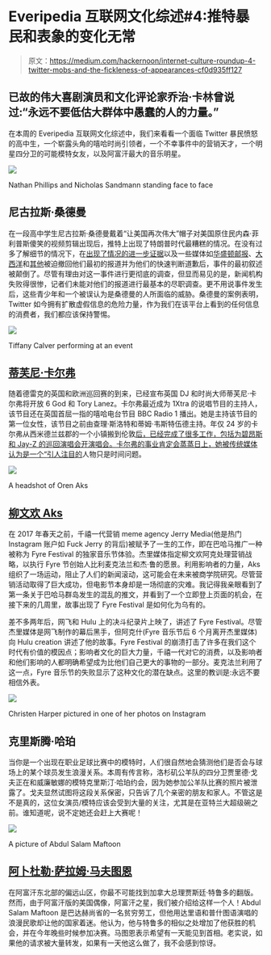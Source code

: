# Everipedia 互联网文化综述#4:推特暴民和表象的变化无常

> 原文：<https://medium.com/hackernoon/internet-culture-roundup-4-twitter-mobs-and-the-fickleness-of-appearances-cf0d935ff127>

## 已故的伟大喜剧演员和文化评论家乔治·卡林曾说过:“永远不要低估大群体中愚蠢的人的力量。”

在本周的 Everipedia 互联网文化综述中，我们来看看一个面临 Twitter 暴民愤怒的高中生，一个崭露头角的嘻哈时尚引领者，一个不幸事件中的营销天才，一个明星四分卫的可能模特女友，以及阿富汗最大的音乐明星。

![](img/4d73387d0224961a1b9d99badbf55912.png)

Nathan Phillips and Nicholas Sandmann standing face to face

## 尼古拉斯·桑德曼

在一段高中学生尼古拉斯·桑德曼戴着“让美国再次伟大”帽子对美国原住民内森·菲利普斯傻笑的视频剪辑出现后，推特上出现了特朗普时代最糟糕的情况。在没有过多了解细节的情况下，在[出现了情况的进一步证据](https://reason.com/blog/2019/01/20/covington-catholic-nathan-phillips-video)以及一些媒体如[华盛顿邮报](https://archive.is/bEDwv)、[大西洋](https://www.theatlantic.com/ideas/archive/2019/01/julie-irwin-zimmerman-i-failed-covington-catholic-test/580897/)和[其他](https://www.nytimes.com/2019/01/21/opinion/covington-march-for-life.html)被迫撤回他们最初的报道并为他们的快速判断道歉后，事件的最初叙述被颠倒了。尽管有理由对这一事件进行更彻底的调查，但显而易见的是，新闻机构失败得很惨，记者们未能对他们的报道进行最基本的尽职调查。更不用说事件发生后，这些青少年和一个被误认为是桑德曼的人所面临的威胁。桑德曼的案例表明，Twitter 如今拥有扩散虚假信息的危险力量，作为我们在该平台上看到的任何信息的消费者，我们都应该保持警惕。

![](img/f3eae9400967d6127e9346f9c49569ec.png)

Tiffany Calver performing at an event

## [蒂芙尼·卡尔弗](https://everipedia.org/wiki/lang_en/tiffany-calver/)

随着德雷克的英国和欧洲巡回赛的到来，已经宣布英国 DJ 和时尚大师蒂芙尼·卡尔弗将开放 6 God 和 Tory Lanez。卡尔弗最近成为 1Xtra 的说唱节目的主持人，该节目还在英国首屈一指的嘻哈电台节目 BBC Radio 1 播出。她是主持该节目的第一位女性，该节目之前由查理·斯洛特和蒂姆·韦斯特伍德主持。年仅 24 岁的卡尔弗从西米德兰兹郡的一个小镇搬到伦敦[后，已经完成了很多工作，包括为碧昂斯和 Jay-Z 的巡回演唱会开演唱会。卡尔弗的事业肯定会蒸蒸日上，她被传统媒体认为是一个“](https://www.nssmag.com/en/music/16693/tiffany-calver)[引人注目的](https://hackernoon.com/internet-culture-roundup-3-not-notable-enough-thats-how-mafia-works-b9ccf26402dc)人物只是时间问题。

![](img/642c08dfeafc1014d8f6f5e31eeea9c4.png)

A headshot of Oren Aks

## [柳文欢 Aks](https://everipedia.org/wiki/lang_en/oren-aks/)

在 2017 年春天之前，千禧一代营销 meme agency Jerry Media(他是热门 Instagram 账户如 Fuck Jerry 的背后)被赋予了一生的工作，即在巴哈马推广一种被称为 Fyre Festival 的独家音乐节体验。杰里媒体指定柳文欢阿克处理营销战略，以执行 Fyre 节创始人比利麦克法兰和杰·鲁的愿景。利用影响者的力量，Aks 组织了一场运动，阻止了人们的新闻滚动，这可能会在未来被商学院研究。尽管营销活动取得了巨大成功，但电影节本身却是一场彻底的灾难。我记得我亲眼看到了第一条关于巴哈马群岛发生的混乱的推文，并看到了一个立即登上页面的机会，在接下来的几周里，故事出现了 Fyre Festival 是如何化为乌有的。

差不多两年后，网飞和 Hulu 上的决斗纪录片上映了，讲述了 Fyre Festival。尽管杰里媒体是网飞制作的幕后黑手，但阿克什(Fyre 音乐节后 6 个月离开杰里媒体)向 Hulu creation 讲述了他的故事。Fyre Festival 的崩溃打击了许多在我们这个时代有价值的模因点；影响者文化的巨大力量，千禧一代对它的消费，以及影响者和他们影响的人都明确希望成为比他们自己更大的事物的一部分。麦克法兰利用了这一点，Fyre 音乐节的失败显示了这种文化的潜在缺点。这里的教训是:永远不要相信外表。

![](img/13ed4d216b615f852e0cc68ffed8ec44.png)

Christen Harper pictured in one of her photos on Instagram

## 克里斯腾·哈珀

当你是一个出现在职业足球比赛中的模特时，人们很自然地会猜测他们是否会与球场上的某个球员发生浪漫关系。本周有传言称，洛杉矶公羊队的四分卫贾里德·戈夫正在和威廉敏娜的模特克里斯汀·哈珀约会，因为她参加公羊队比赛的照片被泄露了。戈夫显然试图将这段关系保密，只告诉了几个亲密的朋友和家人。不管这是不是真的，这位女演员/模特应该会受到大量的关注，尤其是在亚特兰大超级碗之前。谁知道呢，说不定她还会赶上大赛呢！

![](img/2fde579c56cc23ece9814ebfda4a0d3c.png)

A picture of Abdul Salam Maftoon

## [阿卜杜勒·萨拉姆·马夫图恩](https://everipedia.org/wiki/lang_en/abdul-salam-maftoon/)

在阿富汗东北部的偏远山区，你最不可能找到加拿大总理贾斯廷·特鲁多的翻版。然而，由于阿富汗版的美国偶像，阿富汗之星，我们被介绍给这样一个人！Abdul Salam Maftoon 是巴达赫尚省的一名贫穷劳工，但他用达里语和普什图语演唱的浪漫民歌却让他的国家着迷。他认为，他与特鲁多的相似之处增加了他获胜的机会，并在今年晚些时候参加决赛。马图恩表示希望有一天能见到首相。老实说，如果他的请求被大量转发，如果有一天他这么做了，我不会感到惊讶。